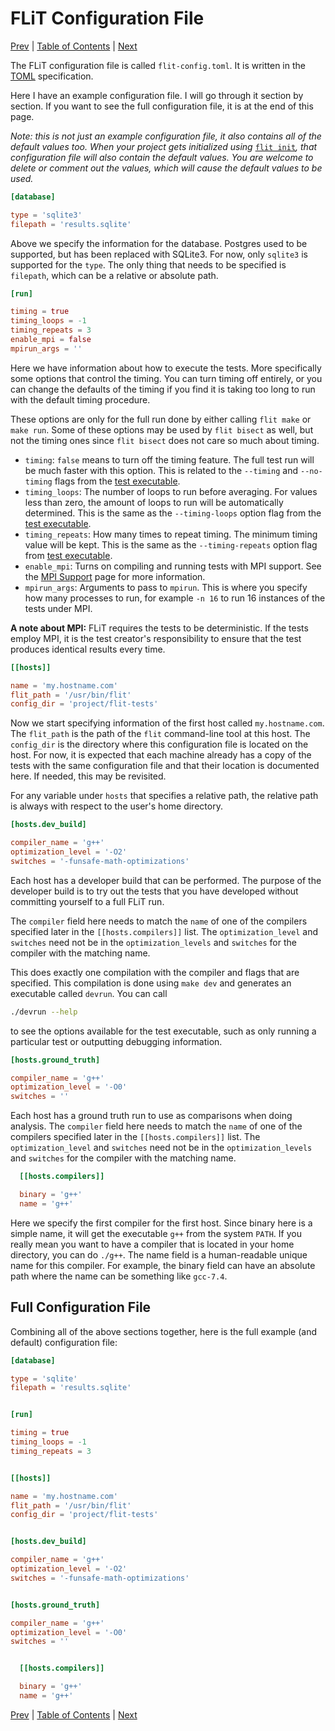 # FLiT Configuration File

[Prev](flit-command-line.md)
|
[Table of Contents](README.md)
|
[Next](available-compiler-flags.md)

The FLiT configuration file is called `flit-config.toml`.  It is written in the
[TOML](https://github.com/toml-lang/toml) specification.

Here I have an example configuration file.  I will go through it section by
section.  If you want to see the full configuration file, it is at the end of
this page.

_Note: this is not just an example configuration file, it also contains all of
the default values too.  When your project gets initialized using_
[`flit init`](flit-command-line.md#flit-init)_,
that configuration file will also contain the default values.  You are welcome
to delete or comment out the values, which will cause the default values to be
used._

```toml
[database]

type = 'sqlite3'
filepath = 'results.sqlite'
```

Above we specify the information for the database.  Postgres used to be
supported, but has been replaced with SQLite3.  For now, only `sqlite3` is
supported for the `type`.  The only thing that needs to be specified is
`filepath`, which can be a relative or absolute path.

```toml
[run]

timing = true
timing_loops = -1
timing_repeats = 3
enable_mpi = false
mpirun_args = ''
```

Here we have information about how to execute the tests.  More specifically
some options that control the timing.  You can turn timing off entirely, or you
can change the defaults of the timing if you find it is taking too long to run
with the default timing procedure.

These options are only for the full run done by either calling `flit make` or
`make run`.  Some of these options may be used by `flit bisect` as well, but
not the timing ones since `flit bisect` does not care so much about timing.

* `timing`: `false` means to turn off the timing feature.  The full test run
  will be much faster with this option.  This is related to the `--timing` and
  `--no-timing` flags from the [test executable](test-executable.md#Timing).
* `timing_loops`: The number of loops to run before averaging.  For values less
  than zero, the amount of loops to run will be automatically determined.  This
  is the same as the `--timing-loops` option flag from the [test
  executable](test-executable.md#Timing).
* `timing_repeats`: How many times to repeat timing.  The minimum timing value
  will be kept.  This is the same as the `--timing-repeats` option flag from
  [test executable](test-executable.md#Timing).
* `enable_mpi`: Turns on compiling and running tests with MPI support.  See the
  [MPI Support](mpi-support.md) page for more information.
* `mpirun_args`: Arguments to pass to `mpirun`.  This is where you specify how
  many processes to run, for example `-n 16` to run 16 instances of the tests
  under MPI.

**A note about MPI:** FLiT requires the tests to be deterministic.  If the
tests employ MPI, it is the test creator's responsibility to ensure that the
test produces identical results every time.

```toml
[[hosts]]

name = 'my.hostname.com'
flit_path = '/usr/bin/flit'
config_dir = 'project/flit-tests'
```

Now we start specifying information of the first host called `my.hostname.com`.
The `flit_path` is the path of the `flit` command-line tool at this host.  The
`config_dir` is the directory where this configuration file is located on the
host.  For now, it is expected that each machine already has a copy of the
tests with the same configuration file and that their location is documented
here.  If needed, this may be revisited.

For any variable under `hosts` that specifies a relative path, the relative
path is always with respect to the user's home directory.

```toml
[hosts.dev_build]

compiler_name = 'g++'
optimization_level = '-O2'
switches = '-funsafe-math-optimizations'
```

Each host has a developer build that can be performed.  The purpose of the
developer build is to try out the tests that you have developed without
committing yourself to a full FLiT run.

The `compiler` field here needs to match the `name` of one of the compilers
specified later in the `[[hosts.compilers]]` list.  The `optimization_level`
and `switches` need not be in the `optimization_levels` and `switches` for the
compiler with the matching name.

This does exactly one compilation with the compiler and flags that are
specified.  This compilation is done using `make dev` and generates an
executable called `devrun`.  You can call

```bash
./devrun --help
```

to see the options available for the test executable, such as only running a
particular test or outputting debugging information.

```toml
[hosts.ground_truth]

compiler_name = 'g++'
optimization_level = '-O0'
switches = ''
```

Each host has a ground truth run to use as comparisons when doing analysis.
The `compiler` field here needs to match the `name` of one of the compilers specified
later in the `[[hosts.compilers]]` list.  The `optimization_level` and
`switches` need not be in the `optimization_levels` and `switches` for
the compiler with the matching name.

```toml
  [[hosts.compilers]]

  binary = 'g++'
  name = 'g++'
```

Here we specify the first compiler for the first host.  Since binary here is a
simple name, it will get the executable `g++` from the system `PATH`.  If you
really mean you want to have a compiler that is located in your home directory,
you can do `./g++`.  The name field is a human-readable unique name for this
compiler.  For example, the binary field can have an absolute path where the
name can be something like `gcc-7.4`.

## Full Configuration File

Combining all of the above sections together, here is the full example (and
default) configuration file:

```toml
[database]

type = 'sqlite'
filepath = 'results.sqlite'


[run]

timing = true
timing_loops = -1
timing_repeats = 3


[[hosts]]

name = 'my.hostname.com'
flit_path = '/usr/bin/flit'
config_dir = 'project/flit-tests'


[hosts.dev_build]

compiler_name = 'g++'
optimization_level = '-O2'
switches = '-funsafe-math-optimizations'


[hosts.ground_truth]

compiler_name = 'g++'
optimization_level = '-O0'
switches = ''


  [[hosts.compilers]]

  binary = 'g++'
  name = 'g++'
```


[Prev](flit-command-line.md)
|
[Table of Contents](README.md)
|
[Next](available-compiler-flags.md)
